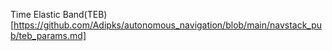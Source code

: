 Time Elastic Band(TEB)[https://github.com/Adipks/autonomous_navigation/blob/main/navstack_pub/teb_params.md]
